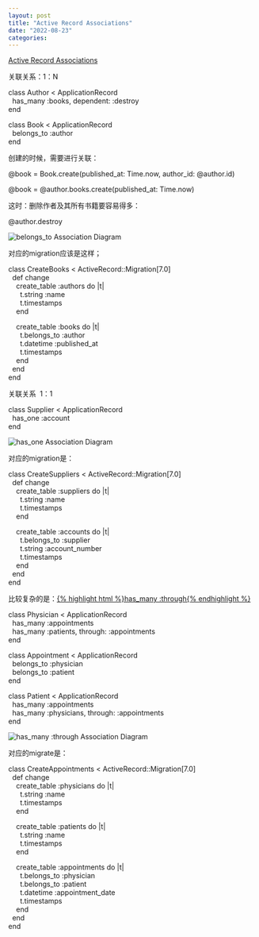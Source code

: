 ```yaml
---
layout: post
title: "Active Record Associations"
date: "2022-08-23"
categories: 
---
```

<p><a href="https://guides.rubyonrails.org/association_basics.html#why-associations-questionmark">Active Record Associations</a></p>
<p>关联关系：1：N</p>
<p>class Author &lt; ApplicationRecord<br />
&nbsp; has_many :books, dependent: :destroy<br />
end</p>
<p>class Book &lt; ApplicationRecord<br />
&nbsp; belongs_to :author<br />
end</p>
<p>创建的时候，需要进行关联：</p>
<p>@book = Book.create(published_at: Time.now, author_id: @author.id)</p>
<p>@book = @author.books.create(published_at: Time.now)</p>
<p>这时：删除作者及其所有书籍要容易得多：</p>
<p>@author.destroy</p>
<p><img alt="belongs_to Association Diagram" src="https://guides.rubyonrails.org/images/association_basics/belongs_to.png" /></p>
<p>对应的migration应该是这样；</p>
<p>class CreateBooks &lt; ActiveRecord::Migration[7.0]<br />
&nbsp; def change<br />
&nbsp;&nbsp;&nbsp; create_table :authors do |t|<br />
&nbsp;&nbsp;&nbsp;&nbsp;&nbsp; t.string :name<br />
&nbsp;&nbsp;&nbsp;&nbsp;&nbsp; t.timestamps<br />
&nbsp;&nbsp;&nbsp; end</p>
<p>&nbsp;&nbsp;&nbsp; create_table :books do |t|<br />
&nbsp;&nbsp;&nbsp;&nbsp;&nbsp; t.belongs_to :author<br />
&nbsp;&nbsp;&nbsp;&nbsp;&nbsp; t.datetime :published_at<br />
&nbsp;&nbsp;&nbsp;&nbsp;&nbsp; t.timestamps<br />
&nbsp;&nbsp;&nbsp; end<br />
&nbsp; end<br />
end</p>
<p>关联关系&nbsp; 1：1</p>
<p>class Supplier &lt; ApplicationRecord<br />
&nbsp; has_one :account<br />
end</p>
<p><img alt="has_one Association Diagram" src="https://guides.rubyonrails.org/images/association_basics/has_one.png" /></p>
<p>对应的migration是：</p>
<p>class CreateSuppliers &lt; ActiveRecord::Migration[7.0]<br />
&nbsp; def change<br />
&nbsp;&nbsp;&nbsp; create_table :suppliers do |t|<br />
&nbsp;&nbsp;&nbsp;&nbsp;&nbsp; t.string :name<br />
&nbsp;&nbsp;&nbsp;&nbsp;&nbsp; t.timestamps<br />
&nbsp;&nbsp;&nbsp; end</p>
<p>&nbsp;&nbsp;&nbsp; create_table :accounts do |t|<br />
&nbsp;&nbsp;&nbsp;&nbsp;&nbsp; t.belongs_to :supplier<br />
&nbsp;&nbsp;&nbsp;&nbsp;&nbsp; t.string :account_number<br />
&nbsp;&nbsp;&nbsp;&nbsp;&nbsp; t.timestamps<br />
&nbsp;&nbsp;&nbsp; end<br />
&nbsp; end<br />
end</p>
<p>比较复杂的是：<a href="https://api.rubyonrails.org/v7.0.3.1/classes/ActiveRecord/Associations/ClassMethods.html#method-i-has_many">{% highlight html %}has_many :through{% endhighlight %}</a></p>
<p>class Physician &lt; ApplicationRecord<br />
&nbsp; has_many :appointments<br />
&nbsp; has_many :patients, through: :appointments<br />
end</p>
<p>class Appointment &lt; ApplicationRecord<br />
&nbsp; belongs_to :physician<br />
&nbsp; belongs_to :patient<br />
end</p>
<p>class Patient &lt; ApplicationRecord<br />
&nbsp; has_many :appointments<br />
&nbsp; has_many :physicians, through: :appointments<br />
end</p>
<p><img alt="has_many :through Association Diagram" src="https://guides.rubyonrails.org/images/association_basics/has_many_through.png" /></p>
<p>对应的migrate是：</p>
<p>class CreateAppointments &lt; ActiveRecord::Migration[7.0]<br />
&nbsp; def change<br />
&nbsp;&nbsp;&nbsp; create_table :physicians do |t|<br />
&nbsp;&nbsp;&nbsp;&nbsp;&nbsp; t.string :name<br />
&nbsp;&nbsp;&nbsp;&nbsp;&nbsp; t.timestamps<br />
&nbsp;&nbsp;&nbsp; end</p>
<p>&nbsp;&nbsp;&nbsp; create_table :patients do |t|<br />
&nbsp;&nbsp;&nbsp;&nbsp;&nbsp; t.string :name<br />
&nbsp;&nbsp;&nbsp;&nbsp;&nbsp; t.timestamps<br />
&nbsp;&nbsp;&nbsp; end</p>
<p>&nbsp;&nbsp;&nbsp; create_table :appointments do |t|<br />
&nbsp;&nbsp;&nbsp;&nbsp;&nbsp; t.belongs_to :physician<br />
&nbsp;&nbsp;&nbsp;&nbsp;&nbsp; t.belongs_to :patient<br />
&nbsp;&nbsp;&nbsp;&nbsp;&nbsp; t.datetime :appointment_date<br />
&nbsp;&nbsp;&nbsp;&nbsp;&nbsp; t.timestamps<br />
&nbsp;&nbsp;&nbsp; end<br />
&nbsp; end<br />
end</p>
<p>&nbsp;</p>
<p>&nbsp;</p>
<p>&nbsp;</p>
<p>&nbsp;</p>
